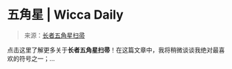 <!--yml

category: 未分类

date: 2024-06-12 18:24:30

-->

# 五角星 | Wicca Daily

> 来源：[长者五角星扫帚](http://wiccadaily.com/tag/pentacle/#0001-01-01)

点击这里了解更多关于**长者五角星扫帚**！在这篇文章中，我将稍微谈谈我绝对最喜欢的符号之一；…
